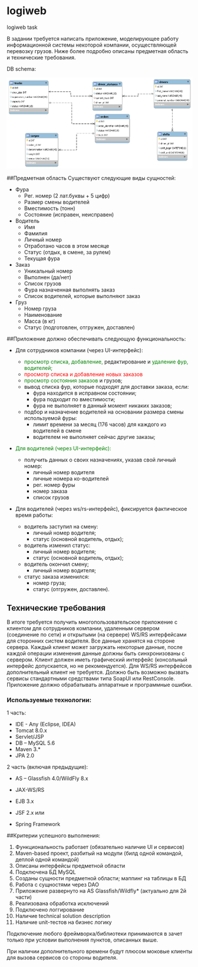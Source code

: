 # logiweb
logiweb task

В задании требуется написать приложение, моделирующее работу информационной системы некоторой компании, осуществляющей перевозку грузов. Ниже более подробно описаны предметная область и технические требования.

DB schema:

<img src="model.png"/>

##Предметная область
Существуют следующие виды сущностей:
- Фура
  - Рег. номер (2 лат.буквы + 5 цифр)
  - Размер смены водителей
  - Вместимость (тонн)
  - Состояние (исправен, неисправен)
- Водитель
  - Имя
  - Фамилия
  - Личный номер
  - Отработано часов в этом месяце
  - Статус (отдых, в смене, за рулем)
  - Текущая фура
- Заказ
  - Уникальный номер
  - Выполнен (да/нет)
  - Список грузов
  - Фура назначенная выполнять заказ
  - Список водителей, которые выполняют заказ
- Груз
  - Номер груза
  - Наименование
  - Масса (в кг)
  - Статус (подготовлен, отгружен, доставлен)
  
  
##Приложение должно обеспечивать следующую функциональность:
- Для сотрудников компании (через UI-интерфейс):
  - <span style="color:green">просмотр списка, добавление,</span> редактирование и <span style="color:green">удаление фур, водителей;</span>
  - <span style="color:red">просмотр списка и добавление новых заказов</span>
  - <span style="color:green">просмотр состояния заказов </span> и грузов;
  - вывод списка фур, которые подходят для доставки заказа, если:
    - фура находится в исправном состоянии;
    - фура подходит по вместимости;
    - фура не выполняет в данный момент никаких заказов;
  - подбор и назначение водителей на основании размера смены используемой фуры:
    - лимит времени за месяц (176 часов) для каждого из водителей в смене 
    - водителем не выполняет сейчас другие заказы;
- <span style="color:green">Для водителей (через UI-интерфейс):
  - получить данных о своих назначениях, указав свой личный номер:
    - личный номер водителя
    - личные номера ко-водителей
    - рег. номер фуры
    - номер заказа
    - список грузов</span>

- Для водителей (через ws/rs-интерфейс), фиксируется фактическое время работы:
  - водитель заступил на смену:
    - личный номер водителя;
    - статус (основной водитель, отдых);
  - водитель изменил статус:
    - личный номер водителя;
    - статус (основной водитель, отдых);
  - водитель окончил смену;
    - личный номер водителя;
  - статус заказа изменился:
    - номер груза;
    - статус (отгружен, доставлен).

## Технические требования
В итоге требуется получить многопользовательское приложение с клиентом для сотрудников компании, удаленным сервером (соединение по сети) и открытыми (на сервере) WS/RS интерфейсами для сторонних систем водителя.
Все данные хранятся на стороне сервера. Каждый клиент может загружать некоторые данные, после каждой операции изменения данные должны быть синхронизованы с сервером.
Клиент должен иметь графический интерфейс (консольный интерфейс допускается, но не рекомендуется).
Для WS/RS интерфейсов дополнительный клиент не требуется. Должно быть возможно вызвать сервисы стандартными средствами типа SoapUI или RestConsole.
Приложение должно обрабатывать аппаратные и программные ошибки. 

### Используемые технологии:
1 часть: <br> 
- IDE - Any (Eclipse, IDEA)
- Tomcat 8.0.x
- Servlet/JSP
- DB – MySQL 5.6
- Maven 3.*
- JPA 2.0

2 часть (включая предыдущие): <br>
- AS – Glassfish 4.0/WildFly 8.x
- JAX-WS/RS

- EJB 3.x
- JSF 2.x
 или
- Spring Framework

##Критерии успешного выполнения:
1. Функциональность работает (обязательно наличие UI и сервисов)
2. Maven-based проект, разбитый на модули (билд одной командой, деплой одной командой)
3. Описаны интерфейсы предметной области
4. Подключена БД MySQL
5. Созданы сущности предметной области; маппинг на таблицы в БД
6. Работа с сущностями через DAO
7. Приложение развернуто на AS Glassfish/Wildfly* (актуально для 2й части)
8. Реализована обработка исключений
9. Подключено логгирование
10. Наличие technical solution description
11. Наличие unit-тестов на бизнес логику


Подключение любого фреймворка/библиотеки принимаются в зачет только при условии выполнения пунктов, описанных выше.

При наличии дополнительного времени будут плюсом моковые клиенты для вызова сервисов со стороны водителя.

